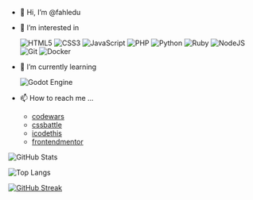 - 👋 Hi, I’m @fahledu
- 👀 I’m interested in

  ![HTML5](https://img.shields.io/badge/HTML5-E34F26?style=for-the-badge&logo=html5&logoColor=white)
  ![CSS3](https://img.shields.io/badge/CSS3-1572B6?style=for-the-badge&logo=css3&logoColor=white)
  ![JavaScript](https://img.shields.io/badge/JavaScript-F7DF1E?style=for-the-badge&logo=javascript&logoColor=black)
  ![PHP](https://img.shields.io/badge/php-%23777BB4.svg?style=for-the-badge&logo=php&logoColor=white)
  ![Python](https://img.shields.io/badge/python-3670A0?style=for-the-badge&logo=python&logoColor=ffdd54)
  ![Ruby](https://img.shields.io/badge/ruby-%23CC342D.svg?style=for-the-badge&logo=ruby&logoColor=white)
  ![NodeJS](https://img.shields.io/badge/node.js-6DA55F?style=for-the-badge&logo=node.js&logoColor=white)
  ![Git](https://img.shields.io/badge/git-%23F05033.svg?style=for-the-badge&logo=git&logoColor=white)
  ![Docker](https://img.shields.io/badge/docker-%230db7ed.svg?style=for-the-badge&logo=docker&logoColor=white)

- 🌱 I’m currently learning 

  ![Godot Engine](https://img.shields.io/badge/GODOT-%23FFFFFF.svg?style=for-the-badge&logo=godot-engine)

- 📫 How to reach me ...
    - [codewars](https://www.codewars.com/users/fahledu)
    - [cssbattle](https://cssbattle.dev/player/fahledu)
    - [icodethis](https://icodethis.com/fahledu)
    - [frontendmentor](https://www.frontendmentor.io/profile/fahledu)


![GitHub Stats](https://github-readme-stats.vercel.app/api?username=fahledu&theme=transparent&bg_color=000&border_color=30A3DC&show_icons=true&icon_color=30A3DC&title_color=E94D5F&text_color=FFF) 

![Top Langs](https://github-readme-stats-git-masterrstaa-rickstaa.vercel.app/api/top-langs/?username=fahledu&layout=compact&bg_color=000&border_color=30A3DC&title_color=E94D5F&text_color=FFF) 

[![GitHub Streak](https://streak-stats.demolab.com/?user=fahledu&theme=bear&background=000&border=30A3DC&dates=FFF)](https://git.io/streak-stats)
